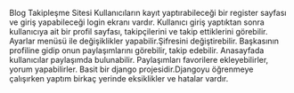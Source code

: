 Blog Takipleşme Sitesi
Kullanıcıların kayıt yaptırabileceği bir register sayfası ve giriş yapabileceği login ekranı vardır.
Kullanıcı giriş yaptıktan sonra kullanıcıya ait bir profil sayfası, takipçilerini ve takip ettiklerini görebilir. 
Ayarlar menüsü ile değişiklikler yapabilir.Şifresini değiştirebilir.
Başkasının profiline gidip onun paylaşımlarını görebilir, takip edebilir.
Anasayfada kullanıcılar paylaşımda bulunabilir.
Paylaşımları favorilere ekleyebilirler, yorum yapabilirler.
Basit bir django projesidir.Djangoyu öğrenmeye çalışırken yaptım birkaç yerinde eksiklikler ve hatalar vardır.
